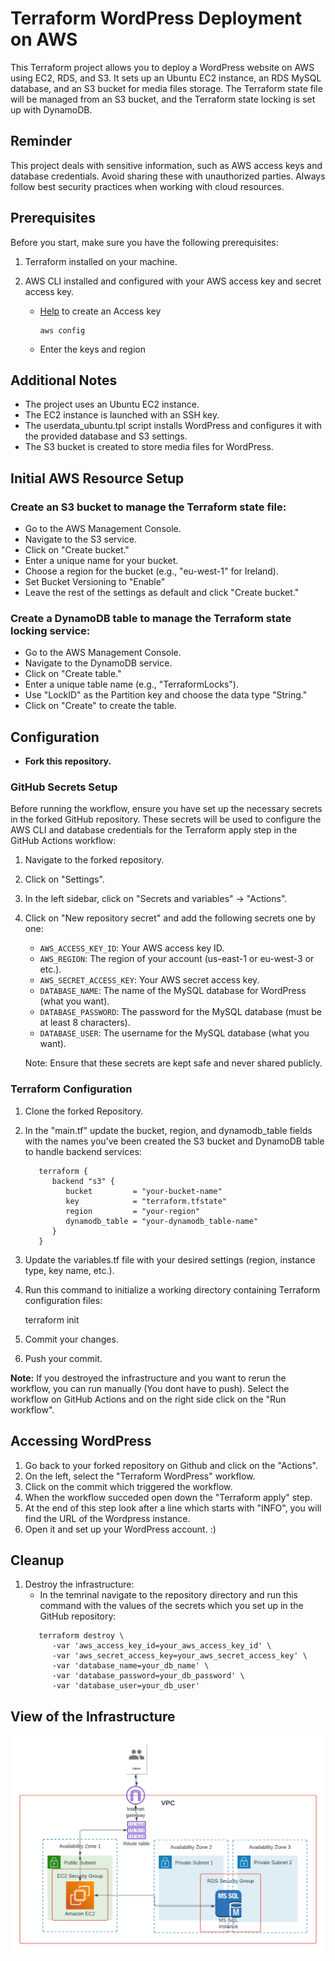 # Terraform WordPress Deployment on AWS

This Terraform project allows you to deploy a WordPress website on AWS using EC2, RDS, and S3. It sets up an Ubuntu EC2 instance, an RDS MySQL database, and an S3 bucket for media files storage. The Terraform state file will be managed from an S3 bucket, and the Terraform state locking is set up with DynamoDB.

## Reminder

This project deals with sensitive information, such as AWS access keys and database credentials. Avoid sharing these with unauthorized parties. Always follow best security practices when working with cloud resources.

## Prerequisites

Before you start, make sure you have the following prerequisites:

1.  Terraform installed on your machine.
2.  AWS CLI installed and configured with your AWS access key and secret access key.

    - [Help](https://www.youtube.com/watch?v=a03_FJl2Xt8) to create an Access key

          aws config

    - Enter the keys and region

## Additional Notes

- The project uses an Ubuntu EC2 instance.
- The EC2 instance is launched with an SSH key.
- The userdata_ubuntu.tpl script installs WordPress and configures it with the provided database and S3 settings.
- The S3 bucket is created to store media files for WordPress.

## Initial AWS Resource Setup

### Create an S3 bucket to manage the Terraform state file:

- Go to the AWS Management Console.
- Navigate to the S3 service.
- Click on "Create bucket."
- Enter a unique name for your bucket.
- Choose a region for the bucket (e.g., "eu-west-1" for Ireland).
- Set Bucket Versioning to "Enable"
- Leave the rest of the settings as default and click "Create bucket."

### Create a DynamoDB table to manage the Terraform state locking service:

- Go to the AWS Management Console.
- Navigate to the DynamoDB service.
- Click on "Create table."
- Enter a unique table name (e.g., "TerraformLocks").
- Use "LockID" as the Partition key and choose the data type "String."
- Click on "Create" to create the table.

## Configuration

- **Fork this repository.**

### GitHub Secrets Setup

Before running the workflow, ensure you have set up the necessary secrets in the forked GitHub repository. These secrets will be used to configure the AWS CLI and database credentials for the Terraform apply step in the GitHub Actions workflow:

1. Navigate to the forked repository.
2. Click on "Settings".
3. In the left sidebar, click on "Secrets and variables" -> "Actions".
4. Click on "New repository secret" and add the following secrets one by one:

   - `AWS_ACCESS_KEY_ID`: Your AWS access key ID.
   - `AWS_REGION`: The region of your account (us-east-1 or eu-west-3 or etc.).
   - `AWS_SECRET_ACCESS_KEY`: Your AWS secret access key.
   - `DATABASE_NAME`: The name of the MySQL database for WordPress (what you want).
   - `DATABASE_PASSWORD`: The password for the MySQL database (must be at least 8 characters).
   - `DATABASE_USER`: The username for the MySQL database (what you want).

   Note: Ensure that these secrets are kept safe and never shared publicly.

### Terraform Configuration

1. Clone the forked Repository.

2. In the "main.tf" update the bucket, region, and dynamodb_table fields with the names you've been created the S3 bucket and DynamoDB table to handle backend services:

   ```t
      terraform {
         backend "s3" {
            bucket         = "your-bucket-name"
            key            = "terraform.tfstate"
            region         = "your-region"
            dynamodb_table = "your-dynamodb_table-name"
         }
      }
   ```

3. Update the variables.tf file with your desired settings (region, instance type, key name, etc.).
4. Run this command to initialize a working directory containing Terraform configuration files:

   terraform init

5. Commit your changes.
6. Push your commit.

**Note:** If you destroyed the infrastructure and you want to rerun the workflow, you can run manually (You dont have to push). Select the workflow on GitHub Actions and on the right side click on the "Run workflow".

## Accessing WordPress

1. Go back to your forked repository on Github and click on the "Actions".
2. On the left, select the "Terraform WordPress" workflow.
3. Click on the commit which triggered the workflow.
4. When the workflow succeded open down the "Terraform apply" step.
5. At the end of this step look after a line which starts with "INFO", you will find the URL of the Wordpress instance.
6. Open it and set up your WordPress account. :)

## Cleanup

1. Destroy the infrastructure:
   - In the temrinal navigate to the repository directory and run this command with the values of the secrets which you set up in the GitHub repository:
   ```t
      terraform destroy \
         -var 'aws_access_key_id=your_aws_access_key_id' \
         -var 'aws_secret_access_key=your_aws_secret_access_key' \
         -var 'database_name=your_db_name' \
         -var 'database_password=your_db_password' \
         -var 'database_user=your_db_user'
   ```

## View of the Infrastructure

![Screenshot](WordPress-infrastructure.png)
